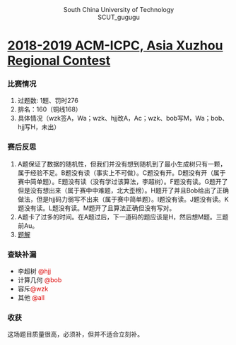 <center> South China University of Technology </center> 
<center> SCUT_gugugu </center>

# [2018-2019 ACM-ICPC, Asia Xuzhou Regional Contest](http://codeforces.com/gym/102012)

### 比赛情况

1. 过题数: 1题、罚时276
2. 排名：160（铜线168）
3. 具体情况（wzk签A，Wa；wzk、hjj改A，Ac；wzk、bob写M，Wa；bob、hjj写H，未出）

### 赛后反思

1. A题保证了数据的随机性，但我们并没有想到随机到了最小生成树只有一颗，属于经验不足。B题没有读（事实上不可做）。C题没有开。D题没有开（属于赛中简单题）。E题没有读（没有学过该算法，李超树）。F题没有读。G题开了但是没有想出来（属于赛中中难题，北大歪榜）。H题开了并且Bob给出了正确做法，但是hjj码力弱写不出来（属于赛中简单题）。I题没有读。J题没有读。K题没有读。L题没有读。M题开了且算法正确但没有写对。
2. A题卡了过多的时间。在A题过后，下一道码的题应该是H，然后想M题。三题前Au。
3. [题解](https://blog.csdn.net/wxh010910/article/details/84950709)

### 查缺补漏

+ 李超树 <font color="#dd0000">@hjj</font>
+ 计算几何 <font color="#dd0000">@bob</font>
+ 容斥<font color="#dd0000">@wzk </font>
+ 其他 <font color="#dd0000">@all </font>

### 收获

这场题目质量很高，必须补，但并不适合立刻补。